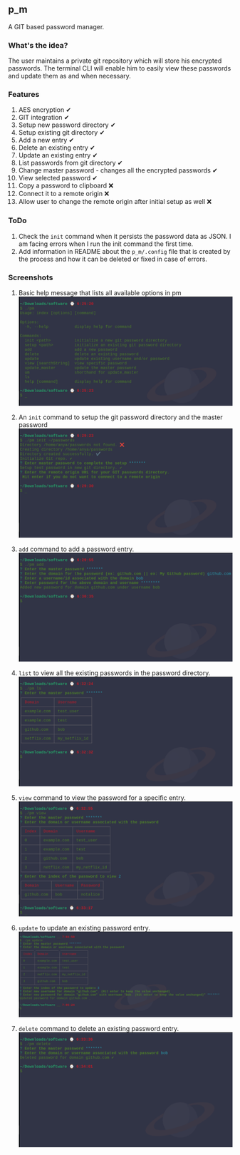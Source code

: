 ## p_m

A GIT based password manager.

### What's the idea?

The user maintains a private git repository which will store his encrypted passwords.
The terminal CLI will enable him to easily view these passwords and update them as and when necessary.

### Features

1. AES encryption ✔
2. GIT integration ✔
3. Setup new password directory ✔
4. Setup existing git directory ✔
5. Add a new entry ✔
6. Delete an existing entry ✔
7. Update an existing entry ✔
8. List passwords from git directory ✔
9. Change master password - changes all the encrypted passwords ✔
10. View selected password ✔
11. Copy a password to clipboard ❌
12. Connect it to a remote origin ❌
13. Allow user to change the remote origin after initial setup as well ❌

### ToDo
1. Check the `init` command when it persists the password data as JSON. I am facing errors when I run the init command the first time.
2. Add information in README about the `p_m/.config` file that is created by the process and how it can be deleted or fixed in case of errors.

### Screenshots
1. Basic help message that lists all available options in pm
![Help message for pm](assets/1_help.png)

2. An `init` command to setup the git password directory and the master password
![init command for pm](assets/2_init.png)

3. `add` command to add a password entry.
![add command for pm](assets/3_add.png)

4. `list` to view all the existing passwords in the password directory.
![list command for pm](assets/5_list.png)

5. `view` command to view the password for a specific entry.
![view command for pm](assets/6_view.png)

6. `update` to update an existing password entry.
![update command for pm](assets/7_update.png)

7. `delete` command to delete an existing password entry.
![delete command for pm](assets/9_delete.png)